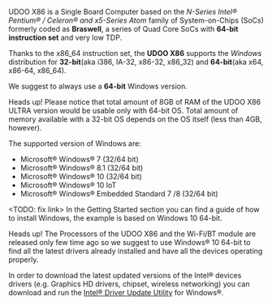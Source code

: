 UDOO X86 is a Single Board Computer based on the *N-Series Intel® Pentium® / Celeron® and x5-Series Atom* family of System-on-Chips (SoCs) formerly coded as **Braswell**, a series of Quad Core SoCs with **64-bit instruction set** and very low TDP.

Thanks to the x86_64 instruction set, the **UDOO X86** supports the *Windows* distribution for **32-bit**(aka i386, IA-32, x86-32, x86_32) and **64-bit**(aka x64, x86-64, x86_64).

We suggest to always use a **64-bit** Windows version.

<span class="label label-warning">Heads up!</span> Please notice that total amount of 8GB of RAM of the UDOO X86 ULTRA version would be usable only with 64-bit OS. Total amount of memory available with a 32-bit OS depends on the OS itself (less than 4GB, however).

The supported version of Windows are:
* Microsoft® Windows® 7 (32/64 bit)
* Microsoft® Windows® 8.1 (32/64 bit)
* Microsoft® Windows® 10 (32/64 bit)
* Microsoft® Windows® 10 IoT
* Microsoft® Windows® Embedded Standard 7 /8 (32/64 bit)

<TODO: fix link>
In the Getting Started section you can find a guide of how to install Windows, the example is based on Windows 10 64-bit.

<span class="label label-warning">Heads up!</span> The Processors of the UDOO X86  and the Wi-Fi/BT module are released only few time ago so we suggest to use Windows&reg; 10 64-bit to find all the latest drivers already installed and have all the devices operating properly.

In order to download the latest updated versions of the Intel&reg; devices drivers (e.g. Graphics HD drivers, chipset, wireless networking) you can download and run the [Intel® Driver Update Utility](https://downloadcenter.intel.com/download/24345/Intel-Driver-Update-Utility) for Windows&reg;.
